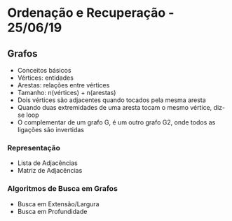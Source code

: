 # Ordenação e Recuperação - 25/06/19

## Grafos
- Conceitos básicos
- Vértices: entidades
- Arestas: relações entre vértices
- Tamanho: n(vértices) + n(arestas)
- Dois vértices são adjacentes quando tocados pela mesma aresta
- Quando duas extremidades de uma aresta tocam o mesmo vértice, diz-se loop
- O complementar de um grafo G, é um outro grafo G2, onde todos as ligações são invertidas

### Representação
- Lista de Adjacências
- Matriz de Adjacências

### Algoritmos de Busca em Grafos
- Busca em Extensão/Largura
- Busca em Profundidade
